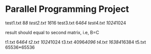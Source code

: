 <h1>Parallel Programming Project</h1>

test1.txt 8*8 
test2.txt 16*16
test3.txt 64*64
test4.txt 1024*1024

result should equal to second matrix, i.e, B=C  

t1.txt 64*64
t2.txt 1024*1024
t3.txt 4096*4096
t4.txt 16384*16384
t5.txt 65536*65536
